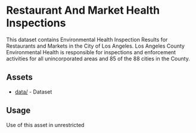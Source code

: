 # Restaurant And Market Health Inspections
This dataset contains Environmental Health Inspection Results for Restaurants and Markets in the City of Los Angeles. Los Angeles County Environmental Health is responsible for inspections and enforcement activities for all unincorporated areas and 85 of the 88 cities in the County. 

## Assets  
* [data/](data/) - Dataset

## Usage  
Use of this asset in unrestricted